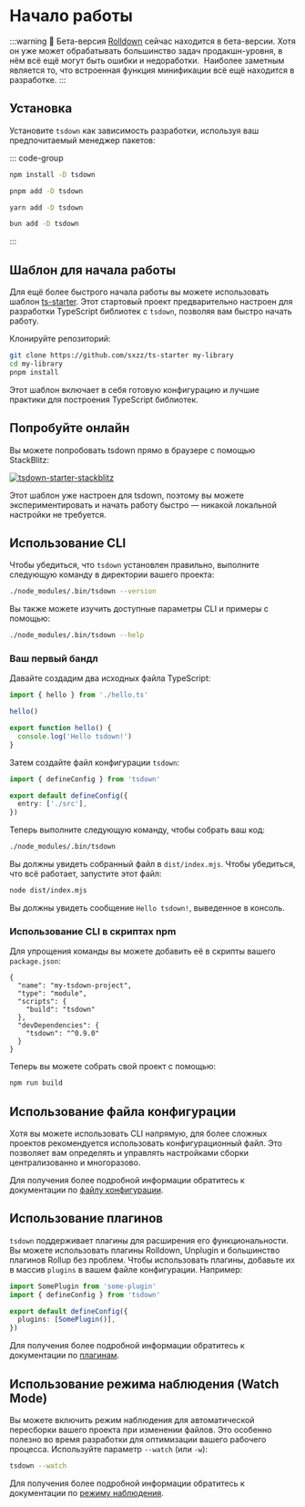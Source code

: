 # Начало работы

:::warning 🚧 Бета-версия
[Rolldown](https://rolldown.rs) сейчас находится в бета-версии. Хотя он уже может обрабатывать большинство задач продакшн-уровня, в нём всё ещё могут быть ошибки и недоработки.  Наиболее заметным является то, что встроенная функция минификации всё ещё находится в разработке.
:::

## Установка

Установите `tsdown` как зависимость разработки, используя ваш предпочитаемый менеджер пакетов:

::: code-group

```sh [npm]
npm install -D tsdown
```

```sh [pnpm]
pnpm add -D tsdown
```

```sh [yarn]
yarn add -D tsdown
```

```sh [bun]
bun add -D tsdown
```

:::

## Шаблон для начала работы

Для ещё более быстрого начала работы вы можете использовать шаблон [ts-starter](https://github.com/sxzz/ts-starter). Этот стартовый проект предварительно настроен для разработки TypeScript библиотек с `tsdown`, позволяя вам быстро начать работу.

Клонируйте репозиторий:

```bash
git clone https://github.com/sxzz/ts-starter my-library
cd my-library
pnpm install
```

Этот шаблон включает в себя готовую конфигурацию и лучшие практики для построения TypeScript библиотек.

## Попробуйте онлайн

Вы можете попробовать tsdown прямо в браузере с помощью StackBlitz:

[![tsdown-starter-stackblitz](https://developer.stackblitz.com/img/open_in_stackblitz.svg)](https://stackblitz.com/github/rolldown/tsdown-starter-stackblitz)

Этот шаблон уже настроен для tsdown, поэтому вы можете экспериментировать и начать работу быстро — никакой локальной настройки не требуется.

## Использование CLI

Чтобы убедиться, что `tsdown` установлен правильно, выполните следующую команду в директории вашего проекта:

```sh
./node_modules/.bin/tsdown --version
```

Вы также можете изучить доступные параметры CLI и примеры с помощью:

```sh
./node_modules/.bin/tsdown --help
```

### Ваш первый бандл

Давайте создадим два исходных файла TypeScript:

```ts [src/index.ts]
import { hello } from './hello.ts'

hello()
```

```ts [src/hello.ts]
export function hello() {
  console.log('Hello tsdown!')
}
```

Затем создайте файл конфигурации `tsdown`:

```ts [tsdown.config.ts]
import { defineConfig } from 'tsdown'

export default defineConfig({
  entry: ['./src'],
})
```

Теперь выполните следующую команду, чтобы собрать ваш код:

```sh
./node_modules/.bin/tsdown
```

Вы должны увидеть собранный файл в `dist/index.mjs`. Чтобы убедиться, что всё работает, запустите этот файл:

```sh
node dist/index.mjs
```

Вы должны увидеть сообщение `Hello tsdown!`, выведенное в консоль.

### Использование CLI в скриптах npm

Для упрощения команды вы можете добавить её в скрипты вашего `package.json`:

```json{5} [package.json]
{
  "name": "my-tsdown-project",
  "type": "module",
  "scripts": {
    "build": "tsdown"
  },
  "devDependencies": {
    "tsdown": "^0.9.0"
  }
}
```

Теперь вы можете собрать свой проект с помощью:

```sh
npm run build
```

## Использование файла конфигурации

Хотя вы можете использовать CLI напрямую, для более сложных проектов рекомендуется использовать конфигурационный файл. Это позволяет вам определять и управлять настройками сборки централизованно и многоразово.

Для получения более подробной информации обратитесь к документации по [файлу конфигурации](./config-file.md).

## Использование плагинов

`tsdown` поддерживает плагины для расширения его функциональности. Вы можете использовать плагины Rolldown, Unplugin и большинство плагинов Rollup без проблем. Чтобы использовать плагины, добавьте их в массив `plugins` в вашем файле конфигурации. Например:

```ts [tsdown.config.ts]
import SomePlugin from 'some-plugin'
import { defineConfig } from 'tsdown'

export default defineConfig({
  plugins: [SomePlugin()],
})
```

Для получения более подробной информации обратитесь к документации по [плагинам](./plugins.md).

## Использование режима наблюдения (Watch Mode)

Вы можете включить режим наблюдения для автоматической пересборки вашего проекта при изменении файлов. Это особенно полезно во время разработки для оптимизации вашего рабочего процесса. Используйте параметр `--watch` (или `-w`):

```bash
tsdown --watch
```

Для получения более подробной информации обратитесь к документации по [режиму наблюдения](./watch-mode.md).
